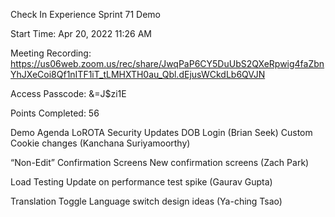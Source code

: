 Check In Experience
Sprint 71 Demo 

Start Time: Apr 20, 2022 11:26 AM

Meeting Recording:
https://us06web.zoom.us/rec/share/JwqPaP6CY5DuUbS2QXeRpwig4faZbnYhJXeCoi8Qf1nITF1iT_tLMHXTH0au_Qbl.dEjusWCkdLb6QVJN

Access Passcode: &=J$zi1E

Points Completed: 56

Demo Agenda
LoROTA Security Updates
DOB Login (Brian Seek)
Custom Cookie changes (Kanchana Suriyamoorthy)

“Non-Edit” Confirmation Screens
New confirmation screens (Zach Park)

Load Testing
Update on performance test spike (Gaurav Gupta)

Translation Toggle
Language switch design ideas (Ya-ching Tsao)


